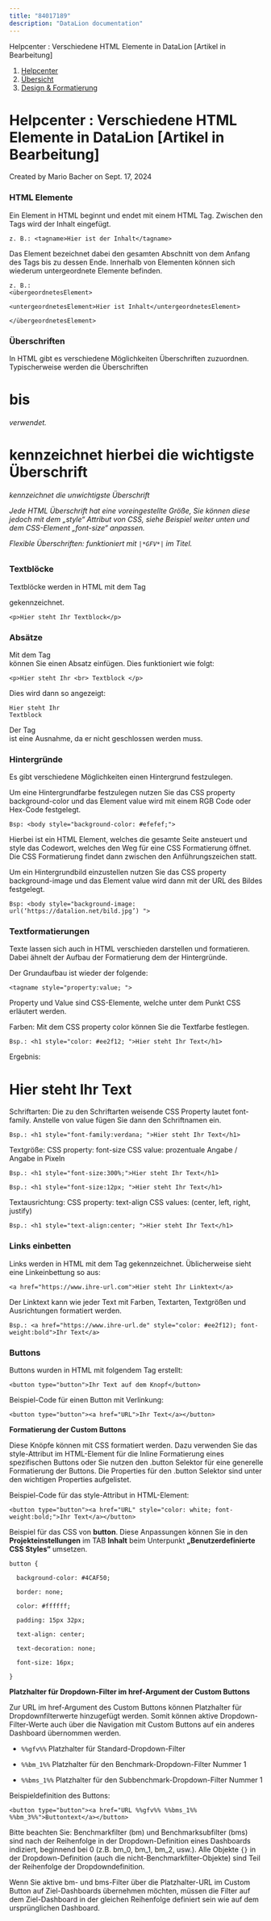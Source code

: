 ```yaml
---
title: "84017189"
description: "DataLion documentation"
---
```


Helpcenter : Verschiedene HTML Elemente in DataLion \[Artikel in Bearbeitung\]  

1.  [Helpcenter](index.html)
2.  [Übersicht](2982609.html)
3.  [Design & Formatierung](3407981.html)

# Helpcenter : Verschiedene HTML Elemente in DataLion \[Artikel in Bearbeitung\]

Created by Mario Bacher on Sept. 17, 2024

### **HTML Elemente**

Ein Element in HTML beginnt und endet mit einem HTML Tag. Zwischen den Tags wird der Inhalt eingefügt.

```
z. B.: <tagname>Hier ist der Inhalt</tagname>
```

Das Element bezeichnet dabei den gesamten Abschnitt von dem Anfang des Tags bis zu dessen Ende. Innerhalb von Elementen können sich wiederum untergeordnete Elemente befinden.

```
z. B.:
<übergeordnetesElement>

<untergeordnetesElement>Hier ist Inhalt</untergeordnetesElement>

</übergeordnetesElement>
```

### **Überschriften**

In HTML gibt es verschiedene Möglichkeiten Überschriften zuzuordnen. Typischerweise werden die Überschriften <h1> bis <h6> verwendet.

<h1> kennzeichnet hierbei die wichtigste Überschrift

<h6> kennzeichnet die unwichtigste Überschrift

Jede HTML Überschrift hat eine voreingestellte Größe, Sie können diese jedoch mit dem „style“ Attribut von CSS, siehe Beispiel weiter unten und dem CSS-Element „font-size“ anpassen.

Flexible Überschriften: funktioniert mit `|*GFV*|` im Titel.

### **Textblöcke**

Textblöcke werden in HTML mit dem Tag <p> gekennzeichnet.

```
<p>Hier steht Ihr Textblock</p>
```

### **Absätze**

Mit dem Tag <br> können Sie einen Absatz einfügen. Dies funktioniert wie folgt:

```
<p>Hier steht Ihr <br> Textblock </p>
```

Dies wird dann so angezeigt:

```
Hier steht Ihr 
Textblock
```

Der Tag <br> ist eine Ausnahme, da er nicht geschlossen werden muss.

### **Hintergründe**

Es gibt verschiedene Möglichkeiten einen Hintergrund festzulegen.

Um eine Hintergrundfarbe festzulegen nutzen Sie das CSS property background-color und das Element value wird mit einem RGB Code oder Hex-Code festgelegt.

```
Bsp: <body style="background-color: #efefef;">
```

Hierbei ist <body> ein HTML Element, welches die gesamte Seite ansteuert und style das Codewort, welches den Weg für eine CSS Formatierung öffnet. Die CSS Formatierung findet dann zwischen den Anführungszeichen statt.

Um ein Hintergrundbild einzustellen nutzen Sie das CSS property background-image und das Element value wird dann mit der URL des Bildes festgelegt.

```
Bsp: <body style="background-image: url(‘https://datalion.net/bild.jpg’) ">
```

### **Textformatierungen**

Texte lassen sich auch in HTML verschieden darstellen und formatieren. Dabei ähnelt der Aufbau der Formatierung dem der Hintergründe.

Der Grundaufbau ist wieder der folgende:

```
<tagname style="property:value; ">
```

Property und Value sind CSS-Elemente, welche unter dem Punkt CSS erläutert werden.

Farben: Mit dem CSS property color können Sie die Textfarbe festlegen.

```
Bsp.: <h1 style="color: #ee2f12; ">Hier steht Ihr Text</h1>
```

Ergebnis:

# Hier steht Ihr Text

Schriftarten: Die zu den Schriftarten weisende CSS Property lautet font-family. Anstelle von value fügen Sie dann den Schriftnamen ein.

```
Bsp.: <h1 style="font-family:verdana; ">Hier steht Ihr Text</h1>
```

Textgröße: CSS property: font-size CSS value: prozentuale Angabe / Angabe in Pixeln

```
Bsp.: <h1 style="font-size:300%;">Hier steht Ihr Text</h1>

Bsp.: <h1 style="font-size:12px; ">Hier steht Ihr Text</h1>
```

Textausrichtung: CSS property: text-align CSS values: (center, left, right, justify)

```
Bsp.: <h1 style="text-align:center; ">Hier steht Ihr Text</h1>
```

### **Links einbetten**

Links werden in HTML mit dem <a> Tag gekennzeichnet. Üblicherweise sieht eine Linkeinbettung so aus:

```
<a href="https://www.ihre-url.com">Hier steht Ihr Linktext</a>
```

Der Linktext kann wie jeder Text mit Farben, Textarten, Textgrößen und Ausrichtungen formatiert werden.

```
Bsp.: <a href="https://www.ihre-url.de" style="color: #ee2f12); font-weight:bold">Ihr Text</a>
```

### **Buttons**

Buttons wurden in HTML mit folgendem Tag erstellt:

```
<button type="button">Ihr Text auf dem Knopf</button>
```

Beispiel-Code für einen Button mit Verlinkung:

```
<button type="button"><a href="URL">Ihr Text</a></button>
```

**Formatierung der Custom Buttons**

Diese Knöpfe können mit CSS formatiert werden. Dazu verwenden Sie das style-Attribut im HTML-Element für die Inline Formatierung eines spezifischen Buttons oder Sie nutzen den .button Selektor für eine generelle Formatierung der Buttons. Die Properties für den .button Selektor sind unter den wichtigen Properties aufgelistet.

Beispiel-Code für das style-Attribut in HTML-Element:

```
<button type="button"><a href="URL" style="color: white; font-weight:bold;">Ihr Text</a></button>
```

Beispiel für das CSS von **button**. Diese Anpassungen können Sie in den **Projekteinstellungen** im TAB **Inhalt** beim Unterpunkt **„Benutzerdefinierte CSS Styles“** umsetzen.

```
button {

  background-color: #4CAF50;

  border: none;

  color: #ffffff;

  padding: 15px 32px;

  text-align: center;

  text-decoration: none;

  font-size: 16px;

}
```

**Platzhalter für Dropdown-Filter im href-Argument der Custom Buttons**

Zur URL im href-Argument des Custom Buttons können Platzhalter für Dropdownfilterwerte hinzugefügt werden. Somit können aktive Dropdown-Filter-Werte auch über die Navigation mit Custom Buttons auf ein anderes Dashboard übernommen werden.

-   `%%gfv%%` Platzhalter für Standard-Dropdown-Filter
    
-   `%%bm_1%%` Platzhalter für den Benchmark-Dropdown-Filter Nummer 1
    
-   `%%bms_1%%` Platzhalter für den Subbenchmark-Dropdown-Filter Nummer 1
    

Beispieldefinition des Buttons:

```
<button type="button"><a href="URL %%gfv%% %%bms_1%% %%bm_3%%">Buttontext</a></button>
```

Bitte beachten Sie: Benchmarkfilter (bm) und Benchmarksubfilter (bms) sind nach der Reihenfolge in der Dropdown-Definition eines Dashboards indiziert, beginnend bei 0 (z.B. bm_0, bm_1, bm_2, usw.). Alle Objekte `{}` in der Dropdown-Definition (auch die nicht-Benchmarkfilter-Objekte) sind Teil der Reihenfolge der Dropdowndefinition. 

Wenn Sie aktive bm- und bms-Filter über die Platzhalter-URL im Custom Button auf Ziel-Dashboards übernehmen möchten, müssen die Filter auf dem Ziel-Dashboard in der gleichen Reihenfolge definiert sein wie auf dem ursprünglichen Dashboard.